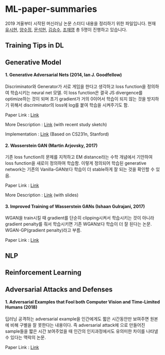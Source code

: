 # ML-paper-summaries

2019 겨울부터 시작된 머신러닝 논문 스터디 내용을 정리하기 위한 파일입니다. 현재 [유시현](sihyun-yu.gihtub.io), [양수정](https://github.com/SoojungYang), [문석현](https://github.com/mseok), [김승수](https://github.com/SeungsuKim), [조재영](https://github.com/heartcored98) 총 5명이 진행하고 있습니다. 

## Training Tips in DL

## Generative Model 
#### 1. Generative Adversarial Nets (2014, Ian J. Goodfellow)
Discriminator와 Generator가 서로 게임을 한다고 생각하고 loss function을 정의하여 학습시키는 neural net 모델. 이 loss function은 결국 JS divergence를 optimize하는 것이 되며 초기 gradient가 거의 0이어서 학습이 되지 않는 것을 방지하기 위해서 discriminator의 loss에 log를 붙여 학습을 시켜주기도 함.

Paper Link : [Link](https://arxiv.org/pdf/1406.2661.pdf)

More Description : [Link](https://sihyun-yu.github.io/2018/12/17/GAN1/) (with recent study sketch)

Implementation : [Link](https://github.com/sihyun-yu/GANs-implementation) (Based on CS231n, Stanford)

#### 2. Wasserstein GAN (Martin Arjovsky, 2017)

기존 loss function의 문제를 지적하고 EM distance라는 수학 개념에서 기안하여 loss function을 새로이 정의하여 학습함. 이렇게 정의되어 학습된 generative network는 기존의 Vanilla-GAN보다 학습이 더 stable하게 잘 되는 것을 확인할 수 있음.

Paper Link : [Link](https://arxiv.org/pdf/1701.07875.pdf)

More Description : [Link](https://drive.google.com/drive/folders/1YIeiKe-I_S6skd3pat7PgIp2XRzMOTAD) (with slides)

#### 3. Improved Training of Wasserstein GANs (Ishaan Gulrajani, 2017)

WGAN을 train시킬 때 gradient를 단순히 clipping시켜서 학습시키는 것이 아니라 gradient penalty를 줘서 학습시키면 기존 WGAN보다 학습이 더 잘 된다는 논문. WGAN-GP(gradient penalty)라고 부름.

Paper Link : [Link](https://arxiv.org/pdf/1704.00028.pdf)

## NLP

## Reinforcement Learning

## Adversarial Attacks and Defenses

#### 1. Adversarial Examples that Fool both Computer Vision and Time-Limited Humans (2018)

딥러닝 공격하는 adversarial example을 인간에게도 짧은 시간동안만 보여주면 원본에 비해 구별을 잘 못한다는 내용이다. 즉 adversarial attack에 으로 만들어진 sample들을 짧은 시간 보여주었을 때 인간의 인지과정에서도 유의미한 차이를 나타낼 수 있다는 맥락의 논문. 

Paper Link : [Link](https://arxiv.org/pdf/1802.08195.pdf)

